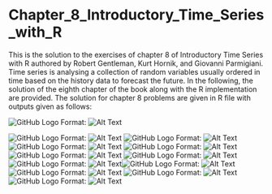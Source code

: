 # Chapter_8_Introductory_Time_Series_with_R
This is the solution to the exercises of chapter 8 of Introductory Time Series with R authored by Robert Gentleman, Kurt Hornik, and Giovanni Parmigiani. Time series is analysing a collection of random variables usually ordered in time based on the history data to forecast the future. In the following, the solution of the eighth chapter of the book along with the R implementation are provided. The solution for chapter 8 problems are given in R file with outputs given as follows:

![GitHub Logo](/quad1.png)
Format: ![Alt Text](https://github.com/vahidNaghshin/Chapter_8_Introductory_Time_Series_with_R/blob/master/bitsLAN.png)

![GitHub Logo](/quad1.png)
Format: ![Alt Text](https://github.com/vahidNaghshin/Chapter_8_Introductory_Time_Series_with_R/blob/master/Boxplot&histLAN.png)
![GitHub Logo](/quad1.png)
Format: ![Alt Text](https://github.com/vahidNaghshin/Chapter_8_Introductory_Time_Series_with_R/blob/master/Boxplot&histLAN_log.png)
![GitHub Logo](/quad1.png)
Format: ![Alt Text](https://github.com/vahidNaghshin/Chapter_8_Introductory_Time_Series_with_R/blob/master/Boxplot&hist_AR_res_LAN.png)
![GitHub Logo](/quad1.png)
Format: ![Alt Text](https://github.com/vahidNaghshin/Chapter_8_Introductory_Time_Series_with_R/blob/master/Boxplot&hist_ARMA_res_LAN.png)
![GitHub Logo](/quad1.png)
Format: ![Alt Text](https://github.com/vahidNaghshin/Chapter_8_Introductory_Time_Series_with_R/blob/master/Boxplot&hist_AR(2)_res_LAN.png)
![GitHub Logo](/quad1.png)
Format: ![Alt Text](https://github.com/vahidNaghshin/Chapter_8_Introductory_Time_Series_with_R/blob/master/Boxplot&hist_AR_res_LAN_20ms.png)
![GitHub Logo](/quad1.png)
Format: ![Alt Text](https://github.com/vahidNaghshin/Chapter_8_Introductory_Time_Series_with_R/blob/master/Boxplot&hist_AR_res_LAN_40ms.png)![GitHub Logo](/quad1.png)
Format: ![Alt Text](https://github.com/vahidNaghshin/Chapter_8_Introductory_Time_Series_with_R/blob/master/rand_walk_fed.png)![GitHub Logo](/quad1.png)
Format: ![Alt Text](https://github.com/vahidNaghshin/Chapter_8_Introductory_Time_Series_with_R/blob/master/ARMA_fed.png)
![GitHub Logo](/quad1.png)
Format: ![Alt Text](https://github.com/vahidNaghshin/Chapter_8_Introductory_Time_Series_with_R/blob/master/nile.png)
![GitHub Logo](/quad1.png)
Format: ![Alt Text](https://github.com/vahidNaghshin/Chapter_8_Introductory_Time_Series_with_R/blob/master/rescaledAdjRange.png)

